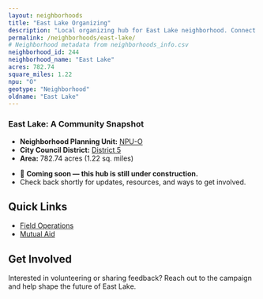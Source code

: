 ```yaml
---
layout: neighborhoods
title: "East Lake Organizing"
description: "Local organizing hub for East Lake neighborhood. Connect with field operations, mutual aid, and community organizing efforts."
permalink: /neighborhoods/east-lake/
# Neighborhood metadata from neighborhoods_info.csv
neighborhood_id: 244
neighborhood_name: "East Lake"
acres: 782.74
square_miles: 1.22
npu: "O"
geotype: "Neighborhood"
oldname: "East Lake"
---
```


### **East Lake: A Community Snapshot**

  * **Neighborhood Planning Unit:** [NPU-O](https://www.atlantaga.gov/government/departments/city-planning/neighborhood-planning-units/neighborhood-and-npu-contacts)
  * **City Council District:** [District 5](https://citycouncil.atlantaga.gov/council-members)
  * **Area:** 782.74 acres (1.22 sq. miles)

- 🚧 **Coming soon — this hub is still under construction.**
- Check back shortly for updates, resources, and ways to get involved.

## Quick Links

- [Field Operations](./field-ops/)
- [Mutual Aid](./mutual-aid/)

## Get Involved

Interested in volunteering or sharing feedback? Reach out to the campaign and help shape the future of East Lake.
